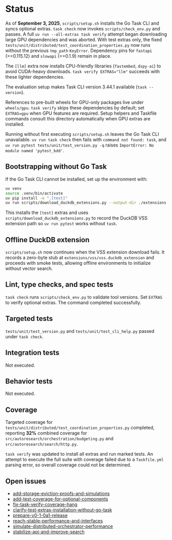 # Status

As of **September 3, 2025**, `scripts/setup.sh` installs the Go Task CLI and
syncs optional extras. `task check` now invokes `scripts/check_env.py` and
passes. A full
`uv run --all-extras task verify` attempt began downloading large GPU
dependencies and was aborted. With test extras only, the fixed
`tests/unit/distributed/test_coordination_properties.py` now runs without the
previous `tmp_path` `KeyError`. Dependency pins for `fastapi` (>=0.115.12) and
`slowapi` (==0.1.9) remain in place.

The `[llm]` extra now installs CPU-friendly libraries (`fastembed`, `dspy-ai`)
to avoid CUDA-heavy downloads. `task verify EXTRAS="llm"` succeeds with these
lighter dependencies.

The evaluation setup makes Task CLI version 3.44.1 available (`task --version`).

References to pre-built wheels for GPU-only packages live under `wheels/gpu`.
`task verify` skips these dependencies by default; set `EXTRAS=gpu` when GPU
features are required. Setup helpers and Taskfile commands consult this
directory automatically when GPU extras are installed.

Running without first executing `scripts/setup.sh` leaves the Go Task CLI
unavailable. `uv run task check` then fails with `command not found: task`, and
`uv run pytest tests/unit/test_version.py -q` raises
`ImportError: No module named 'pytest_bdd'`.

## Bootstrapping without Go Task

If the Go Task CLI cannot be installed, set up the environment with:

```bash
uv venv
source .venv/bin/activate
uv pip install -e ".[test]"
uv run scripts/download_duckdb_extensions.py --output-dir ./extensions
```

This installs the `[test]` extras and uses
`scripts/download_duckdb_extensions.py` to record the DuckDB VSS extension path
so `uv run pytest` works without `task`.

## Offline DuckDB extension

`scripts/setup.sh` now continues when the VSS extension download fails. It
records a zero-byte stub at `extensions/vss/vss.duckdb_extension` and proceeds
with smoke tests, allowing offline environments to initialize without vector
search.

## Lint, type checks, and spec tests
`task check` runs `scripts/check_env.py` to validate tool versions.
Set `EXTRAS` to verify optional extras. The command completed successfully.

## Targeted tests
`tests/unit/test_version.py` and `tests/unit/test_cli_help.py` passed under
`task check`.

## Integration tests
Not executed.

## Behavior tests
Not executed.

## Coverage
Targeted coverage for `tests/unit/distributed/test_coordination_properties.py`
completed, reporting **32%** combined coverage for
`src/autoresearch/orchestration/budgeting.py` and
`src/autoresearch/search/http.py`.

`task verify` was updated to install all extras and run marked tests. An
attempt to execute the full suite with coverage failed due to a `Taskfile.yml`
parsing error, so overall coverage could not be determined.

## Open issues
- [add-storage-eviction-proofs-and-simulations](
  issues/add-storage-eviction-proofs-and-simulations.md)
- [add-test-coverage-for-optional-components](
  issues/add-test-coverage-for-optional-components.md)
- [fix-task-verify-coverage-hang](
  issues/fix-task-verify-coverage-hang.md)
- [clarify-test-extras-installation-without-go-task](
  issues/clarify-test-extras-installation-without-go-task.md)
- [prepare-v0-1-0a1-release](
  issues/prepare-v0-1-0a1-release.md)
- [reach-stable-performance-and-interfaces](
  issues/reach-stable-performance-and-interfaces.md)
- [simulate-distributed-orchestrator-performance](
  issues/simulate-distributed-orchestrator-performance.md)
- [stabilize-api-and-improve-search](
  issues/stabilize-api-and-improve-search.md)

